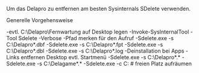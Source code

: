 Um das Delapro zu entfernen am besten Sysinternals SDelete verwenden.

Generelle Vorgehensweise

-evtl. C:\Delapro\Fernwartung auf Desktop legen
-Invoke-SysInternalTool -Tool Sdelete -Verbose
-Pfad merken für den Aufruf
-Sdelete.exe -s C:\Delapro\*.dbf
-Sdelete.exe -s C:\Delapro\*.fpt
-Sdelete.exe -s C:\Delapro\*.dbl
-Sdelete.exe -s C:\Delapro\*.log
-Deinstallation bei Apps
-Links entfernen Desktop evtl. Startmenü
-Sdelete.exe -s C:\Delapro\*.*
-Sdelete.exe -s C:\Delagame\*.*
-Sdelete.exe -c C:   # freien Platz aufräumen


